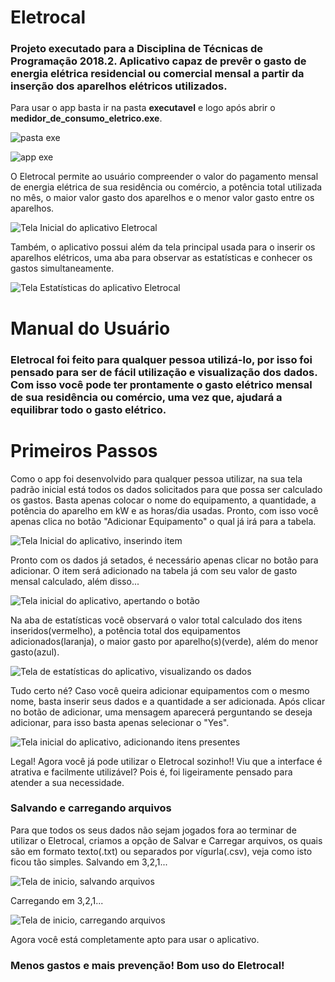 # Eletrocal
### Projeto executado para a Disciplina de Técnicas de Programação 2018.2. Aplicativo capaz de prevêr o gasto de energia elétrica residencial ou comercial mensal a partir da inserção dos aparelhos elétricos utilizados.

Para usar o app basta ir na pasta **executavel** e logo após abrir o **medidor_de_consumo_eletrico.exe**.

![pasta exe](imgs/pastaexe.png)

![app exe](imgs/eletrocalexe.png)

O Eletrocal permite ao usuário compreender o valor do pagamento mensal de energia elétrica de sua residência ou comércio, a potência total utilizada no mês, o maior valor gasto dos aparelhos e o menor valor gasto entre os aparelhos.

![Tela Inicial do aplicativo Eletrocal](imgs/tela_inicio.png)

Também, o aplicativo possui além da tela principal usada para o inserir os aparelhos elétricos, uma aba para observar as estatísticas e conhecer os gastos simultaneamente.

![Tela Estatísticas do aplicativo Eletrocal](imgs/estatísticas.png)

# Manual do Usuário

### Eletrocal foi feito para qualquer pessoa utilizá-lo, por isso foi pensado para ser de fácil utilização e visualização dos dados. Com isso você pode ter prontamente o gasto elétrico mensal de sua residência ou comércio, uma vez que, ajudará a equilibrar todo o gasto elétrico.

# Primeiros Passos

Como o app foi desenvolvido para qualquer pessoa utilizar, na sua tela padrão inicial está todos os dados solicitados para que possa ser calculado os gastos. Basta apenas colocar o nome do equipamento, a quantidade, a potência do aparelho em kW e as horas/dia usadas. Pronto, com isso você apenas clica no botão "Adicionar Equipamento" o qual já irá para a tabela.

![Tela Inicial do aplicativo, inserindo item](imgs/antesdoclick.png)

Pronto com os dados já setados, é necessário apenas clicar no botão para adicionar. O item será adicionado na tabela já com seu valor de gasto mensal calculado, além disso...

![Tela inicial do aplicativo, apertando o botão](imgs/dpsdoclick.png)

Na aba de estatísticas você observará o valor total calculado dos itens inseridos(vermelho), a potência total dos equipamentos adicionados(laranja), o maior gasto por aparelho(s)(verde), além do menor gasto(azul).

![Tela de estatísticas do aplicativo, visualizando os dados](imgs/dadosestatistica.png)

Tudo certo né? Caso você queira adicionar equipamentos com o mesmo nome, basta inserir seus dados e a quantidade a ser adicionada. Após clicar no botão de adicionar, uma mensagem aparecerá perguntando se deseja adicionar, para isso basta apenas selecionar o "Yes".

![Tela inicial do aplicativo, adicionando itens presentes](imgs/addpresente.png)

Legal! Agora você já pode utilizar o Eletrocal sozinho!! Viu que a interface é atrativa e facilmente utilizável? Pois é, foi ligeiramente pensado para atender a sua necessidade.

### Salvando e carregando arquivos

Para que todos os seus dados não sejam jogados fora ao terminar de utilizar o Eletrocal, criamos a opção de Salvar e Carregar arquivos, os quais são em formato texto(.txt) ou separados por vígurla(.csv), veja como isto ficou tão simples. Salvando em 3,2,1...

![Tela de inicio, salvando arquivos](imgs/salvar.png)

Carregando em 3,2,1...

![Tela de inicio, carregando arquivos](imgs/carregar.png)

Agora você está completamente apto para usar o aplicativo.

### Menos gastos e mais prevenção! Bom uso do Eletrocal!





